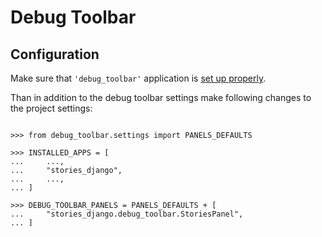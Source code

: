 # Debug Toolbar

## Configuration

Make sure that `'debug_toolbar'` application is
[set up properly](https://django-debug-toolbar.readthedocs.io/en/latest/installation.html).

Than in addition to the debug toolbar settings make following changes to the
project settings:

```pycon

>>> from debug_toolbar.settings import PANELS_DEFAULTS

>>> INSTALLED_APPS = [
...     ...,
...     "stories_django",
...     ...,
... ]

>>> DEBUG_TOOLBAR_PANELS = PANELS_DEFAULTS + [
...     "stories_django.debug_toolbar.StoriesPanel",
... ]

```
